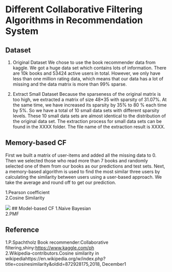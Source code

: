 # Different Collaborative Filtering Algorithms in Recommendation System

## Dataset 
1. Original Dataset
We chose to use the book recommender data from kaggle. We got a huge data set which contains lots of information. There are 10k books and 53424 active users in total. However, we only have less than one million rating data, which means that our data has a lot of missing and the data matrix is more than 99% sparse.

2. Extract Small Dataset
Because the sparseness of the original matrix is too high, we extracted a matrix of size 48*35 with sparsity of 31.07%. At the same time, we have increased its sparsity by 35% to 80 % each time by 5%. So we have a total of 10 small data sets with different sparsity levels. These 10 small data sets are almost identical to the distribution of the original data set. The extraction process for small data sets can be found in the XXXX folder. The file name of the extraction result is XXXX.

## Memory-based CF
First we built a matrix of user-items and added all the missing data to 0. Then we selected those who read more than 7 books and randomly selected one of them from our books as our predictions and test sets. Next, a memory-based algorithm is used to find the most similar three users by calculating the similarity between users using a user-based approach. We take the average and round off to get our prediction.

1.Pearson coefficient</br>
2.Cosine Similarity</br>

<img src="http://www.forkosh.com/mathtex.cgi? $$cos(A,B) = \frac{A\cdot B}{\norm{A}*\norm{B}}=\frac{\sum_{i=1}^{n}A_{i} * B_{i}}{\sqrt{\sum_{i=1}^{n}A_{i}^{2} * \sqrt{\sum_{i=1}^{n}B_{i}^{2}}}}$$">
## Model-based CF
1.Naive Bayesian</br>
2.PMF</br>

## Reference
1.P.Spachtholz Book recommender:Collaborative filtering,shiny:https://www.kaggle.com/ph </br>
2.Wikipedia-contributors.Cosine similarity in wikipediahttps://en.wikipedia.org/w/index.php?title=cosinesimilarity&oldid=872928175,2018, December1
